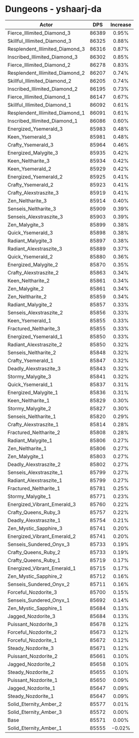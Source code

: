 # Dungeons - yshaarj-da
| Actor | DPS | Increase |
|---|:---:|:---:|
|Fierce_Illimited_Diamond_3|86389|0.95%|
|Skillful_Illimited_Diamond_3|86325|0.88%|
|Resplendent_Illimited_Diamond_3|86316|0.87%|
|Inscribed_Illimited_Diamond_3|86302|0.85%|
|Fierce_Illimited_Diamond_2|86278|0.83%|
|Resplendent_Illimited_Diamond_2|86207|0.74%|
|Skillful_Illimited_Diamond_2|86205|0.74%|
|Inscribed_Illimited_Diamond_2|86195|0.73%|
|Fierce_Illimited_Diamond_1|86147|0.67%|
|Skillful_Illimited_Diamond_1|86092|0.61%|
|Resplendent_Illimited_Diamond_1|86091|0.61%|
|Inscribed_Illimited_Diamond_1|86086|0.60%|
|Energized_Ysemerald_3|85983|0.48%|
|Keen_Ysemerald_3|85981|0.48%|
|Crafty_Ysemerald_3|85964|0.46%|
|Energized_Malygite_3|85935|0.42%|
|Keen_Neltharite_3|85934|0.42%|
|Keen_Ysemerald_2|85929|0.42%|
|Energized_Ysemerald_2|85925|0.41%|
|Crafty_Ysemerald_2|85923|0.41%|
|Crafty_Alexstraszite_3|85919|0.41%|
|Zen_Neltharite_3|85914|0.40%|
|Senseis_Neltharite_3|85909|0.39%|
|Senseis_Alexstraszite_3|85903|0.39%|
|Zen_Malygite_3|85899|0.38%|
|Quick_Ysemerald_3|85898|0.38%|
|Radiant_Malygite_3|85897|0.38%|
|Radiant_Alexstraszite_3|85889|0.37%|
|Quick_Ysemerald_2|85880|0.36%|
|Energized_Malygite_2|85870|0.35%|
|Crafty_Alexstraszite_2|85863|0.34%|
|Keen_Neltharite_2|85861|0.34%|
|Zen_Malygite_2|85861|0.34%|
|Zen_Neltharite_2|85859|0.34%|
|Radiant_Malygite_2|85857|0.33%|
|Senseis_Alexstraszite_2|85856|0.33%|
|Keen_Ysemerald_1|85855|0.33%|
|Fractured_Neltharite_3|85855|0.33%|
|Energized_Ysemerald_1|85850|0.33%|
|Radiant_Alexstraszite_2|85850|0.32%|
|Senseis_Neltharite_2|85848|0.32%|
|Crafty_Ysemerald_1|85847|0.32%|
|Deadly_Alexstraszite_3|85843|0.32%|
|Stormy_Malygite_3|85841|0.32%|
|Quick_Ysemerald_1|85837|0.31%|
|Energized_Malygite_1|85836|0.31%|
|Keen_Neltharite_1|85829|0.30%|
|Stormy_Malygite_2|85827|0.30%|
|Senseis_Neltharite_1|85820|0.29%|
|Crafty_Alexstraszite_1|85814|0.28%|
|Fractured_Neltharite_2|85808|0.28%|
|Radiant_Malygite_1|85806|0.27%|
|Zen_Neltharite_1|85806|0.27%|
|Zen_Malygite_1|85803|0.27%|
|Deadly_Alexstraszite_2|85802|0.27%|
|Senseis_Alexstraszite_1|85799|0.27%|
|Radiant_Alexstraszite_1|85799|0.27%|
|Fractured_Neltharite_1|85781|0.25%|
|Stormy_Malygite_1|85771|0.23%|
|Energized_Vibrant_Emerald_3|85760|0.22%|
|Crafty_Queens_Ruby_3|85757|0.22%|
|Deadly_Alexstraszite_1|85754|0.21%|
|Zen_Mystic_Sapphire_3|85741|0.20%|
|Energized_Vibrant_Emerald_2|85741|0.20%|
|Senseis_Sundered_Onyx_3|85733|0.19%|
|Crafty_Queens_Ruby_2|85733|0.19%|
|Crafty_Queens_Ruby_1|85719|0.17%|
|Energized_Vibrant_Emerald_1|85715|0.17%|
|Zen_Mystic_Sapphire_2|85712|0.16%|
|Senseis_Sundered_Onyx_2|85711|0.16%|
|Forceful_Nozdorite_3|85700|0.15%|
|Senseis_Sundered_Onyx_1|85692|0.14%|
|Zen_Mystic_Sapphire_1|85684|0.13%|
|Jagged_Nozdorite_3|85684|0.13%|
|Puissant_Nozdorite_3|85678|0.12%|
|Forceful_Nozdorite_2|85673|0.12%|
|Forceful_Nozdorite_1|85672|0.12%|
|Steady_Nozdorite_3|85671|0.12%|
|Puissant_Nozdorite_2|85661|0.10%|
|Jagged_Nozdorite_2|85658|0.10%|
|Steady_Nozdorite_2|85655|0.10%|
|Puissant_Nozdorite_1|85650|0.09%|
|Jagged_Nozdorite_1|85647|0.09%|
|Steady_Nozdorite_1|85647|0.09%|
|Solid_Eternity_Amber_2|85577|0.01%|
|Solid_Eternity_Amber_3|85572|0.00%|
|Base|85571|0.00%|
|Solid_Eternity_Amber_1|85555|-0.02%|
